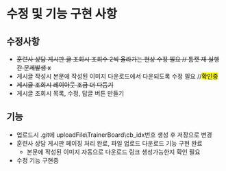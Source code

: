 # 수정 및 기능 구현 사항

## 수정사항
* ~~훈련사 상담 게시판 글 조회시 조회수 2씩 올라가는 현상 수정 필요 // 톰캣 재 실행간 문제발생 x~~
* 게시글 작성시 본문에 작성된 이미지 다운로드에서 다운되도록 수정 필요 //<mark>확인중</mark>
* ~~게시글 조회시 레이아웃 조금 더 다듬기~~
* 게시글 조회시 목록, 수정, 답글 버튼 만들기

## 기능
 * 업로드시 .git에 uploadFile\TrainerBoard\cb_idx번호 생성 후 저장으로 변경
 * 훈련사 상담 게시판 페이징 처리 완료, 파일 업로드 다운로드 기능 구현 완료
   * 본문에 작성된 이미지 자동으로 다운로드 링크 생성가능한지 확인 필요
 * 수정 기능 구현중
 
 

